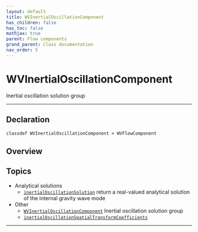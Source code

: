 ```yaml
---
layout: default
title: WVInertialOscillationComponent
has_children: false
has_toc: false
mathjax: true
parent: Flow components
grand_parent: Class documentation
nav_order: 5
---
```


#  WVInertialOscillationComponent

Inertial oscillation solution group


---

## Declaration

<div class="language-matlab highlighter-rouge"><div class="highlight"><pre class="highlight"><code>classdef WVInertialOscillationComponent < WVFlowComponent</code></pre></div></div>

## Overview
 
  


## Topics
+ Analytical solutions
  + [`inertialOscillationSolution`](/classes/flow-components/wvinertialoscillationcomponent/inertialoscillationsolution.html) return a real-valued analytical solution of the internal gravity wave mode
+ Other
  + [`WVInertialOscillationComponent`](/classes/flow-components/wvinertialoscillationcomponent/wvinertialoscillationcomponent.html) Inertial oscillation solution group
  + [`inertialOscillationSpatialTransformCoefficients`](/classes/flow-components/wvinertialoscillationcomponent/inertialoscillationspatialtransformcoefficients.html) 


---